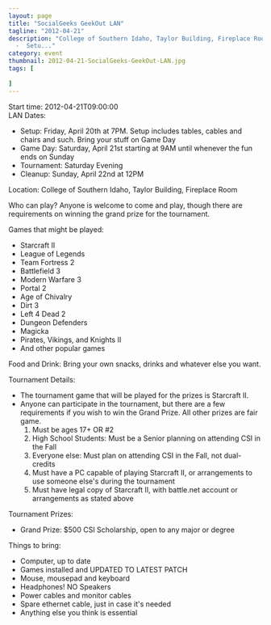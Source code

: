 ```yaml
---
layout: page 
title: "SocialGeeks GeekOut LAN"
tagline: "2012-04-21"
description: "College of Southern Idaho, Taylor Building, Fireplace Room LAN Dates:
  -  Setu..."
category: event
thumbnail: 2012-04-21-SocialGeeks-GeekOut-LAN.jpg
tags: [
	
]
---
```


Start time: 2012-04-21T09:00:00  
LAN Dates:
  -  Setup: Friday, April 20th at 7PM. Setup includes tables, cables and chairs and such. Bring your stuff on Game Day
  -  Game Day: Saturday, April 21st starting at 9AM until whenever the fun ends on Sunday
  -  Tournament: Saturday Evening
  -  Cleanup: Sunday, April 22nd at 12PM

Location: College of Southern Idaho, Taylor Building, Fireplace Room

Who can play? Anyone is welcome to come and play, though there are requirements on winning the grand prize for the tournament.

Games that might be played:

 -   Starcraft II
 -   League of Legends
  -  Team Fortress 2
  -  Battlefield 3
  -  Modern Warfare 3
  -  Portal 2
  -  Age of Chivalry
  -  Dirt 3
  -  Left 4 Dead 2
  -  Dungeon Defenders
  -  Magicka
  -  Pirates, Vikings, and Knights II
  -  And other popular games

Food and Drink: Bring your own snacks, drinks and whatever else you want. 

Tournament Details:

  -  The tournament game that will be played for the prizes is Starcraft II.
  -  Anyone can participate in the tournament, but there are a few requirements if you wish to win the Grand Prize. All other prizes are fair game.
     1)  Must be ages 17+ OR #2
     2)  High School Students: Must be a Senior planning on attending CSI in the Fall
     3)  Everyone else: Must plan on attending CSI in the Fall, not dual-credits
     4)  Must have a PC capable of playing Starcraft II, or arrangements to use someone else's during the tournament
     5)   Must have legal copy of Starcraft II, with battle.net account or arrangements as stated above

Tournament Prizes:

  -  Grand Prize: $500 CSI Scholarship, open to any major or degree

Things to bring:

 -   Computer, up to date
 -   Games installed and UPDATED TO LATEST PATCH
 -   Mouse, mousepad and keyboard
 -   Headphones! NO Speakers
 -   Power cables and monitor cables
 -   Spare ethernet cable, just in case it's needed
 -   Anything else you think is essential
